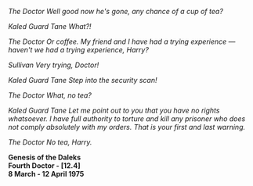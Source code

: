 _The Doctor_ _Well good now he's gone, any chance of a cup of tea?_

_Kaled Guard Tane_ _What?!_

_The Doctor_ _Or coffee. My friend and I have had a trying experience — haven't we had a trying experience, Harry?_

_Sullivan_ _Very trying, Doctor!_

_Kaled Guard Tane_ _Step into the security scan!_

_The Doctor_ _What, no tea?_

_Kaled Guard Tane_ _Let me point out to you that you have no rights whatsoever. I have full authority to torture and kill any prisoner who does not comply absolutely with my orders. That is your first and last warning._

_The Doctor_ _No tea, Harry._

**Genesis of the Daleks  
Fourth Doctor - [12.4]  
8 March - 12 April 1975**